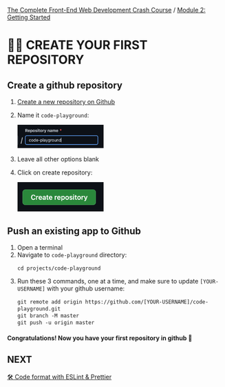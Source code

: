 [The Complete Front-End Web Development Crash Course](../README.md) / [Module 2: Getting Started](/README.md)

# 👨‍🎨 CREATE YOUR FIRST REPOSITORY

## Create a github repository
1. [Create a new repository on Github](https://github.com/new)
2. Name it `code-playground`:
   
   <img src="../imgs/repository_name.png" alt="repository_name" width="200"/>
3. Leave all other options blank
4. Click on create repository:

   <img src="../imgs/create_repository.png" alt="repository_name" width="200"/>

## Push an existing app to Github
1. Open a terminal
2. Navigate to `code-playground` directory:
   ```
   cd projects/code-playground
    ```
3. Run these 3 commands, one at a time, and make sure to update `[YOUR-USERNAME]` with your github username:
   ```
   git remote add origin https://github.com/[YOUR-USERNAME]/code-playground.git
   git branch -M master
   git push -u origin master
   ```
#### Congratulations! Now you have your first repository in github 🎉

## NEXT
[🛠 Code format with ESLint & Prettier](./CODE_FORMAT_WITH_ESLINT_&_PRETTIER.md)